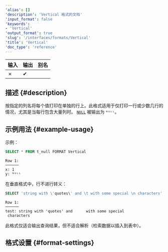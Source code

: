 ```yaml
---
'alias': []
'description': 'Vertical 格式的文档'
'input_format': false
'keywords':
- 'Vertical'
'output_format': true
'slug': '/interfaces/formats/Vertical'
'title': 'Vertical'
'doc_type': 'reference'
---
```


| 输入   | 输出   | 别名   |
|--------|--------|--------|
| ✗     | ✔      |        |

## 描述 {#description}

按指定的列名将每个值打印在单独的行上。此格式适用于仅打印一行或少数几行的情况，尤其是当每行包含大量列时。 [`NULL`](/sql-reference/syntax.md) 被输出为 `ᴺᵁᴸᴸ`。

## 示例用法 {#example-usage}

示例：

```sql
SELECT * FROM t_null FORMAT Vertical
```

```response
Row 1:
──────
x: 1
y: ᴺᵁᴸᴸ
```

在垂直格式中，行不进行转义：

```sql
SELECT 'string with \'quotes\' and \t with some special \n characters' AS test FORMAT Vertical
```

```response
Row 1:
──────
test: string with 'quotes' and      with some special
 characters
```

此格式仅适合输出查询结果，但不适合解析（检索数据以插入到表中）。

## 格式设置 {#format-settings}
